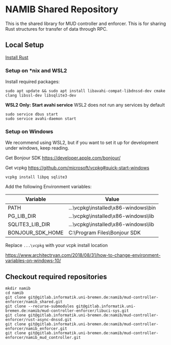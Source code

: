 # NAMIB Shared Repository

This is the shared library for MUD controller and enforcer. This is for sharing Rust structures for transfer of data through RPC.

## Local Setup

[Install Rust](https://rustup.rs/)

### Setup on *nix and WSL2

Install required packages:
```
sudo apt update && sudo apt install libavahi-compat-libdnssd-dev cmake clang libssl-dev libsqlite3-dev
```

**WSL2 Only: Start avahi service**
WSL2 does not run any services by default
```
sudo service dbus start
sudo service avahi-daemon start
```

### Setup on Windows

We recommend using WSL2, but if you want to set it up for development under windows, keep reading.

Get Bonjour SDK <https://developer.apple.com/bonjour/>

Get vcpkg <https://github.com/microsoft/vcpkg#quick-start-windows>

```
vcpkg install libpq sqlite3
```

Add the following Environment variables: 

Variable | Value
--- | ---
 PATH | ...\vcpkg\installed\x86-windows\bin 
 PG_LIB_DIR | ...\vcpkg\installed\x86-windows\lib 
 SQLITE3_LIB_DIR | ...\vcpkg\installed\x86-windows\lib 
 BONJOUR_SDK_HOME | C:\Program Files\Bonjour SDK 

Replace `...\vcpkg` with your vcpk install location

<https://www.architectryan.com/2018/08/31/how-to-change-environment-variables-on-windows-10/>

## Checkout required repositories

```
mkdir namib
cd namib
git clone git@gitlab.informatik.uni-bremen.de:namib/mud-controller-enforcer/namib_shared.git
git clone --recurse-submodules git@gitlab.informatik.uni-bremen.de:namib/mud-controller-enforcer/libuci-sys.git
git clone git@gitlab.informatik.uni-bremen.de:namib/mud-controller-enforcer/rust-async-dnssd.git
git clone git@gitlab.informatik.uni-bremen.de:namib/mud-controller-enforcer/namib_enforcer.git
git clone git@gitlab.informatik.uni-bremen.de:namib/mud-controller-enforcer/namib_mud_controller.git
```


